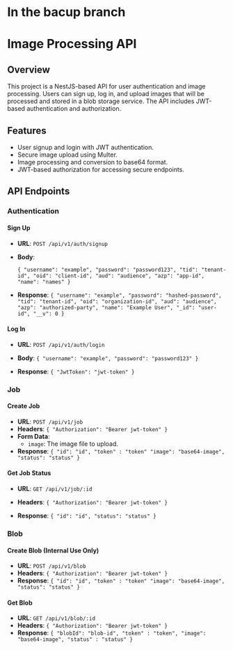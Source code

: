 # In the bacup branch
# Image Processing API
## Overview
This project is a NestJS-based API for user authentication and image processing. Users can sign up, log in, and upload images that will be processed and stored in a blob storage service. The API includes JWT-based authentication and authorization.

## Features
+ User signup and login with JWT authentication.
+ Secure image upload using Multer.
+ Image processing and conversion to base64 format.
+ JWT-based authorization for accessing secure endpoints.

## API Endpoints

### Authentication

#### Sign Up

-   **URL**: `POST /api/v1/auth/signup`
-   **Body**:
 
    `{
      "username": "example",
      "password": "password123",
      "tid": "tenant-id",
      "oid": "client-id",
      "aud": "audience",
      "azp": "app-id",
      "name": "names"
    }` 
    
-   **Response**:
    `{
      "username": "example",
      "password": "hashed-password",
      "tid": "tenant-id",
      "oid": "organization-id",
      "aud": "audience",
      "azp": "authorized-party",
      "name": "Example User",
      "_id": "user-id",
      "__v": 0
    }`
#### Log In

-   **URL**: `POST /api/v1/auth/login`
-   **Body**:
    `{
      "username": "example",
      "password": "password123"
    }` 
    
-   **Response**:
    `{
      "JwtToken": "jwt-token"
    }`


### Job

#### Create Job

-   **URL**: `POST /api/v1/job`
-   **Headers**:
    `{
      "Authorization": "Bearer jwt-token"
    }`  
-   **Form Data**:
    -   `image`: The image file to upload.
-   **Response**:
    `{
      "id": "id",
      "token" : "token"
      "image": "base64-image",
      "status": "status"
    }` 
    

#### Get Job Status

-   **URL**: `GET /api/v1/job/:id`
-   **Headers**: 
    `{
      "Authorization": "Bearer jwt-token"
    }` 
    
-   **Response**: 
    `{
      "id": "id",
      "status": "status"
    }`  
    

### Blob

#### Create Blob (Internal Use Only)

-   **URL**: `POST /api/v1/blob`
-   **Headers**:
    `{
      "Authorization": "Bearer jwt-token"
    }` 
-   **Response**:
    `{
      "id": "id",
      "token" : "token"
      "image": "base64-image",
      "status": "status"
    }`  
    
    
#### Get Blob

-   **URL**: `GET /api/v1/blob/:id`
-   **Headers**:
    `{
      "Authorization": "Bearer jwt-token"
    }` 
-   **Response**: 
    `{
      "blobId": "blob-id",
      "token" : "token",
      "image": "base64-image",
      "status" : "status"
    }`
